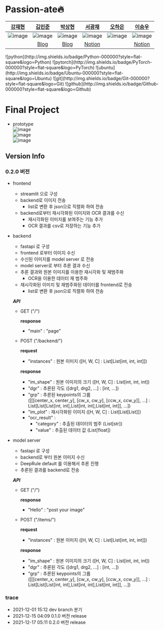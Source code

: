 # Passion-ate🔥
| [강재현](https://github.com/AshHyun) | [김민준](https://github.com/danny0628) | [박상현](https://github.com/hyun06000) | [서광채](https://github.com/Gwang-chae) | [오하은](https://github.com/Haeun-Oh) | [이승우](https://github.com/DaleLeeCoding) |
| :-: | :-: | :-: | :-: | :-: | :-: |
| ![image](https://user-images.githubusercontent.com/65941859/137628452-e2f573fe-0143-46b1-925d-bc58b2317474.png) | ![image](https://user-images.githubusercontent.com/65941859/137628521-10453cac-ca96-4df8-8ca0-b5b0d00930c0.png) | ![image](https://user-images.githubusercontent.com/65941859/137628500-342394c3-3bbe-4905-984b-48fae5fc75d6.png) | ![image](https://user-images.githubusercontent.com/65941859/137628535-9afd4035-8014-475c-899e-77304950c190.png) | ![image](https://user-images.githubusercontent.com/65941859/137628474-e9c4ab46-0a51-4a66-9109-7462d3a7ead1.png) | ![image](https://user-images.githubusercontent.com/65941859/137628443-c032259e-7a7a-4c2d-891a-7db09b42d27b.png) |
|  | [Blog](https://danny0628.tistory.com/) | [Blog](https://davi06000.tistory.com/) |[Notion](https://kcseo25.notion.site/) |  | [Notion](https://leeseungwoo.notion.site/) |

<div>
![python](http://img.shields.io/badge/Python-000000?style=flat-square&logo=Python)
![pytorch](http://img.shields.io/badge/PyTorch-000000?style=flat-square&logo=PyTorch)
![ubuntu](http://img.shields.io/badge/Ubuntu-000000?style=flat-square&logo=Ubuntu)
![git](http://img.shields.io/badge/Git-000000?style=flat-square&logo=Git)
![github](http://img.shields.io/badge/Github-000000?style=flat-square&logo=Github)
</div align="center">

# Final Project

- prototype  
![image](https://user-images.githubusercontent.com/35767146/146443903-3fd3c41d-3bda-40c0-8c9a-061700c206aa.png)  
![image](https://user-images.githubusercontent.com/35767146/146443941-ca06b8d2-66e8-4ed6-8d24-a0370c19efa9.png)  
![image](https://user-images.githubusercontent.com/35767146/146443965-48823737-9906-42e1-9beb-6e03a4083d14.png)  


## Version Info
### 0.2.0 버전

- frontend
  - streamlit 으로 구성
  - backend로 이미지 전송
    - list로 변환 후 json으로 직렬화 하여 전송
  - backend로부터 재시각화된 이미지와 OCR 결과를 수신
    - 재시각화된 이미지를 보여주는 기능 추가
    - OCR 결과를 csv로 저장하는 기능 추가
- backend
  - fastapi 로 구성
  - frontend 로부터 이미지 수신
  - 수신된 이미지를 model server 로 전송
  - model server로 부터 추론 결과 수신
  - 추론 결과와 원본 이미지를 이용한 재시각화 및 재범주화
    - OCR을 이용한 데이터 재 범주화
  - 재시각화된 이미지 및 재범주화된 데이터를 frontend로 전송
    - list로 변환 후 json으로 직렬화 하여 전송  
  
  ***API***
  - GET ("/")  
  
    **response**
    - "main" : "page"  
    
  - POST ("/backend/")  
  
    **request**
    -  "instances" : 원본 이미지 ([H, W, C] : List[List[int, int, int]])  
    
    **response**
    - "im_shape" : 원본 이미지의 크기 ([H, W, C] : List[int, int, int])
    - "dgr" : 추론된 각도 ([drg1, drg2, ...] : [int, ...])
    - "grp" : 추론된 keypoints의 그룹  
      ([[[center_x, center_y], [cw_x, cw_y], [ccw_x, ccw_y]], ...] : List[List[List[int, int],List[int, int],List[int, int]], ...])  
    - "im_plot" : 재시각화된 이미지 ([H, W, C] : List[List[List]])
    - "ocr_result" : 
      - "category" : 추출된 데이터의 범주 (List[str])
      - "value" : 추출된 데이터 값 (List[float])
- model server
  - fastapi 로 구성
  - backend로 부터 원본 이미지 수신
  - DeepRule default 를 이용해서 추론 진행
  - 추론된 결과를 backend로 전송  

  ***API***
  - GET ("/")  
  
    **response**
    - "Hello" : "post your image"  
  
  - POST ("/items/")  
  
    **request**
    -  "instances" : 원본 이미지 ([H, W, C] : List[List[int, int, int]])  
    
    **response**
    - "im_shape" : 원본 이미지의 크기 ([H, W, C] : List[int, int, int])
    - "dgr" : 추론된 각도 ([drg1, drg2, ...] : [int, ...])
    - "grp" : 추론된 keypoints의 그룹  
      ([[[center_x, center_y], [cw_x, cw_y], [ccw_x, ccw_y]], ...] : List[List[List[int, int],List[int, int],List[int, int]], ...])


### trace
- 2021-12-01 15:12 dev branch 분기
- 2021-12-15 04:09 0.1.0 버전 release
- 2021-12-17 05:11 0.2.0 버전 release
